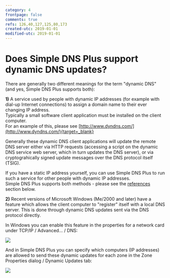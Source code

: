 ```yaml
---
category: 4
frontpage: false
comments: true
refs: 126,40,127,125,80,173
created-utc: 2019-01-01
modified-utc: 2019-01-01
---
```

# Does Simple DNS Plus support dynamic DNS updates?

There are generally two different meanings for the term "dynamic DNS" (and yes, Simple DNS Plus supports both):

**1)** A service used by people with dynamic IP addresses (for example with dial-up Internet connections) to assign a domain name to their ever changing IP address.  
Typically a small software client application must be installed on the client computer.  
For an example of this, please see [http://www.dyndns.com/](http://www.dyndns.com/){target=_blank}

Generally these dynamic DNS client applications will update the remote DNS server either via HTTP requests (accessing a script on the dynamic DNS service web server, which in turn updates the DNS server), or via cryptograhically signed update messages over the DNS protocol itself (TSIG).

If you have a static IP address yourself, you can use Simple DNS Plus to run such a service for other people with dynamic IP addresses.  
Simple DNS Plus supports both methods - please see the [references](#kbref) section below.

**2)** Recent versions of Microsoft Windows (Me/2000 and later) have a feature which allows the client computer to "register" itself with a local DNS server. This is done through dynamic DNS updates sent via the DNS protocol directly.

In Windows you can enable this feature in the properties for a network card under TCP/IP / Advanced... / DNS:

![](img/35/1.png)

And in Simple DNS Plus you can specify which computers (IP addresses) are allowed to send these dynamic updates for each zone in the Zone Properties dialog / Dynamic Updates tab:

![](img/35/2.png)

